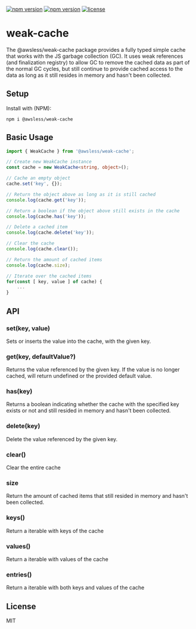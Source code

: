 [![npm version](https://img.shields.io/npm/dw/@awsless/weak-cache)](https://www.npmjs.org/package/@awsless/weak-cache)
[![npm version](https://img.shields.io/npm/v/@awsless/weak-cache.svg?style=flat-square)](https://www.npmjs.org/package/@awsless/weak-cache)
[![license](https://img.shields.io/badge/license-MIT-brightgreen)](LICENSE)

# weak-cache

The @awsless/weak-cache package provides a fully typed simple cache that works with the JS garbage collection (GC). It uses weak references (and finalization registry) to allow GC to remove the cached data as part of the normal GC cycles, but still continue to provide cached access to the data as long as it still resides in memory and hasn't been collected.


## Setup

Install with (NPM):

```
npm i @awsless/weak-cache
```


## Basic Usage

```ts
import { WeakCache } from '@awsless/weak-cache';

// Create new WeakCache instance
const cache = new WeakCache<string, object>();

// Cache an empty object
cache.set('key', {});

// Return the object above as long as it is still cached
console.log(cache.get('key'));

// Return a boolean if the object above still exists in the cache
console.log(cache.has('key'));

// Delete a cached item
console.log(cache.delete('key'));

// Clear the cache
console.log(cache.clear());

// Return the amount of cached items
console.log(cache.size);

// Iterate over the cached items
for(const [ key, value ] of cache) {
	...
}

```


## API

### set(key, value)
Sets or inserts the value into the cache, with the given key.

### get(key, defaultValue?)
Returns the value referenced by the given key. If the value is no longer cached, will return undefined or the provided default value.

### has(key)
Returns a boolean indicating whether the cache with the specified key exists or not and still resided in memory and hasn't been collected.

### delete(key)
Delete the value referenced by the given key.

### clear()
Clear the entire cache

### size
Return the amount of cached items that still resided in memory and hasn't been collected.

### keys()
Return a iterable with keys of the cache

### values()
Return a iterable with values of the cache

### entries()
Return a iterable with both keys and values of the cache


## License

MIT
